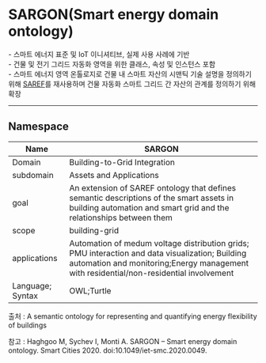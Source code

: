 # SARGON(Smart energy domain ontology)

&#45; 스마트 에너지 표준 및 IoT 이니셔티브, 실제 사용 사례에 기반<br/>
&#45; 건물 및 전기 그리드 자동화 영역을 위한 클래스, 속성 및 인스턴스 포함<br/>
&#45; 스마트 에너지 영역 온톨로지로 건물 내 스마트 자산의 시맨틱 기술 설명을 정의하기 위해 [SAREF](SAREF.md)를 재사용하며 건물 자동화 스마트 그리드 간 자산의 관계를 정의하기 위해 확장

---
## Namespace



| Name             | SARGON                                                                                                                                                                                    |
| ---------------- | ----------------------------------------------------------------------------------------------------------------------------------------------------------------------------------------- |
| Domain           | Building-to-Grid Integration                                                                                                                                                              |
| subdomain        | Assets and Applications                                                                                                                                                                   |
| goal             | An extension of SAREF ontology that defines semantic descriptions of the smart assets in building automation and smart grid and the relationships between them                            |
| scope            | building-grid                                                                                                                                                                             |
| applications     | Automation of medum voltage distribution grids; PMU interaction and data visualization; Building automation and monitoring;Energy management with residential/non-residential involvement |
| Language; Syntax | OWL;Turtle                                                                                                                                                                                | 

출처 :  A semantic ontology for representing and quantifying energy flexibility of buildings

참고 : Haghgoo M, Sychev I, Monti A. SARGON – Smart energy domain ontology. Smart Cities 2020. doi:10.1049/iet-smc.2020.0049.